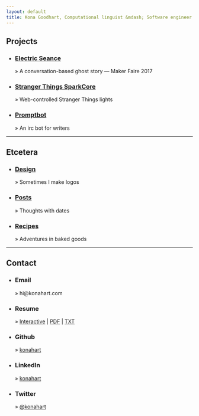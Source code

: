 ```yaml
---
layout: default
title: Kona Goodhart, Computational linguist &mdash; Software engineer
---
```

<div class="contents">
<div class="top section" id="Projects">
  <h2>Projects</h2>
  <ul>
    <li><h3><a href="http://electric-seance.com">Electric Seance</a></h3> &raquo; A conversation-based ghost story &mdash; Maker Faire 2017</li>
    <li><h3><a href="/Stranger-Things-SparkCore">Stranger Things SparkCore</a></h3> &raquo; Web-controlled Stranger Things lights</li>
    <li><h3><a href="/promptbot">Promptbot</a></h3> &raquo; An irc bot for writers</li>
  </ul>
</div>
<hr>
<div class="section" id="More">
  <h2>Etcetera</h2>
  <ul>
    <li><h3><a href="/design.html">Design</a></h3> &raquo; Sometimes I make logos</li>
    <li><h3><a href="/posts.html">Posts</a></h3> &raquo; Thoughts with dates</li>
    <li><h3><a href="/recipes.html">Recipes</a></h3> &raquo; Adventures in baked goods</li>
  </ul>
</div>
<hr>
<div class="section" id="Contact">
  <h2>Contact</h2>
  <ul>
    <li><h3>Email</h3> &raquo; hi&#64;<span class="accent">konahart</span>&#46;com</li>
    <li><h3>Resume</h3> &raquo; <a href="resume" class="accent">Interactive</a> | <a href="resume/resume.pdf" class="accent">PDF</a> | <a href="resume/resume.txt" class="accent">TXT</a></li>
    <li><h3>Github</h3> &raquo; <a href="http://github.com/konahart" class="accent">konahart</a></li>
    <li><h3>LinkedIn</h3> &raquo; <a href="http://www.linkedin.com/in/konahart" class="accent">konahart</a></li>
    <li><h3>Twitter</h3> &raquo; <a href="https://twitter.com/konahart" class="accent"><span style="color:#000000; font-weight: normal;">@</span>konahart</a></li>
  </ul>
</div>
</div>
